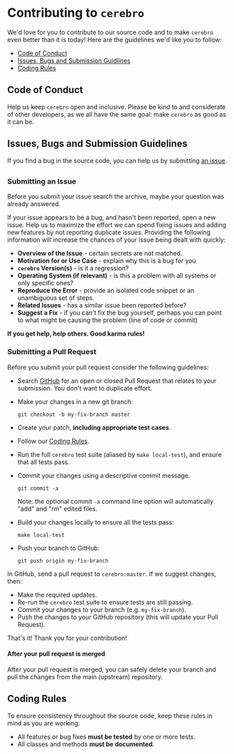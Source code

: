 # Contributing to `cerebro`

We'd love for you to contribute to our source code and to make `cerebro`
even better than it is today! Here are the guidelines we'd like you to follow:

 - [Code of Conduct](#coc)
 - [Issues, Bugs and Submission Guidlines](#issue_bugs_submission)
 - [Coding Rules](#rules)

## <a name="coc"></a> Code of Conduct

Help us keep `cerebro` open and inclusive. Please be kind to and considerate
of other developers, as we all have the same goal: make `cerebro` as good as
it can be.

## <a name="issue_bugs_submission"></a> Issues, Bugs and Submission Guidelines

If you find a bug in the source code, you can
help us by submitting [an issue][issue-link].

## <a name="submit"></a> 

### Submitting an Issue
Before you submit your issue search the archive, maybe your question was already
answered.

If your issue appears to be a bug, and hasn't been reported, open a new issue.
Help us to maximize the effort we can spend fixing issues and adding new
features by not reporting duplicate issues. Providing the following information
will increase the chances of your issue being dealt with quickly:

* **Overview of the Issue** - certain secrets are not matched.
* **Motivation for or Use Case** - explain why this is a bug for you
* **`cerebro` Version(s)** - is it a regression?
* **Operating System (if relevant)** - is this a problem with all systems or
  only specific ones?
* **Reproduce the Error** - provide an isolated code snippet or an unambiguous
  set of steps.
* **Related Issues** - has a similar issue been reported before?
* **Suggest a Fix** - if you can't fix the bug yourself, perhaps you can point
  to what might be causing the problem (line of code or commit)

**If you get help, help others. Good karma rules!**

### Submitting a Pull Request
Before you submit your pull request consider the following guidelines:

* Search [GitHub][github] for an open or closed Pull Request that relates to
  your submission. You don't want to duplicate effort.
* Make your changes in a new git branch:

    ```shell
    git checkout -b my-fix-branch master
    ```

* Create your patch, **including appropriate test cases**.
* Follow our [Coding Rules](#rules).
* Run the full `cerebro` test suite (aliased by `make local-test`), and ensure
  that all tests pass.
* Commit your changes using a descriptive commit message.

    ```shell
    git commit -a
    ```
  Note: the optional commit `-a` command line option will automatically "add"
  and "rm" edited files.

* Build your changes locally to ensure all the tests pass:

    ```shell
    make local-test
    ```

* Push your branch to GitHub:

    ```shell
    git push origin my-fix-branch
    ```

In GitHub, send a pull request to `cerebro:master`.
If we suggest changes, then:

* Make the required updates.
* Re-run the `cerebro` test suite to ensure tests are still passing.
* Commit your changes to your branch (e.g. `my-fix-branch`).
* Push the changes to your GitHub repository (this will update your Pull Request).

That's it! Thank you for your contribution!

#### After your pull request is merged

After your pull request is merged, you can safely delete your branch and pull
the changes from the main (upstream) repository.

## <a name="rules"></a> Coding Rules

To ensure consistency throughout the source code, keep these rules in mind as
you are working:

* All features or bug fixes **must be tested** by one or more tests.
* All classes and methods **must be documented**.

[issue-link]: https://github.com/twilio/cerebro/issues/new
[github]: https://github.com/twilio/cerebro